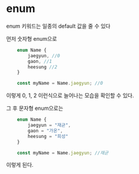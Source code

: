# enum

enum 키워드는 일종의 default 값을 줄 수 있다

먼저 숫자형 enum으로

``` ts
    enum Name {
        jaegyun, //0
        gaon, //1
        heesung //2
    }

    const myName = Name.jaegyun; //0
```

이렇게 0, 1, 2 이런식으로 늘어나는 모습을 확인할 수 있다.

그 후 문자형 enum으로는

``` ts 
    enum Name {
        jaegyun = "재균",
        gaon = "가온",
        heesung = "희성"
    }

    const myName = Name.jaegyun; //재균
```

이렇게 된다.